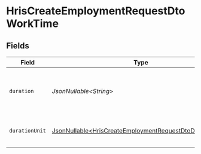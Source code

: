 # HrisCreateEmploymentRequestDtoWorkTime


## Fields

| Field                                                                                                                              | Type                                                                                                                               | Required                                                                                                                           | Description                                                                                                                        | Example                                                                                                                            |
| ---------------------------------------------------------------------------------------------------------------------------------- | ---------------------------------------------------------------------------------------------------------------------------------- | ---------------------------------------------------------------------------------------------------------------------------------- | ---------------------------------------------------------------------------------------------------------------------------------- | ---------------------------------------------------------------------------------------------------------------------------------- |
| `duration`                                                                                                                         | *JsonNullable\<String>*                                                                                                            | :heavy_minus_sign:                                                                                                                 | The work time duration in ISO 8601 duration format                                                                                 | P0Y0M0DT8H0M0S                                                                                                                     |
| `durationUnit`                                                                                                                     | [JsonNullable\<HrisCreateEmploymentRequestDtoDurationUnit>](../../models/components/HrisCreateEmploymentRequestDtoDurationUnit.md) | :heavy_minus_sign:                                                                                                                 | The duration unit of the work time                                                                                                 | month                                                                                                                              |